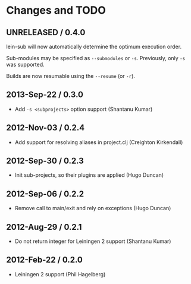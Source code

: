 # Changes and TODO

## UNRELEASED / 0.4.0

lein-sub will now automatically determine the optimum execution order.

Sub-modules may be specified as `--submodules` or `-s`.
Previously, only `-s` was supported.

Builds are now resumable using the `--resume` (or `-r`).

## 2013-Sep-22 / 0.3.0

* Add `-s <subprojects>` option support (Shantanu Kumar)

## 2012-Nov-03 / 0.2.4

* Add support for resolving aliases in project.clj (Creighton Kirkendall)

## 2012-Sep-30 / 0.2.3

* Init sub-projects, so their plugins are applied (Hugo Duncan)

## 2012-Sep-06 / 0.2.2

* Remove call to main/exit and rely on exceptions (Hugo Duncan)

## 2012-Aug-29 / 0.2.1

* Do not return integer for Leiningen 2 support (Shantanu Kumar)

## 2012-Feb-22 / 0.2.0

* Leiningen 2 support (Phil Hagelberg)
